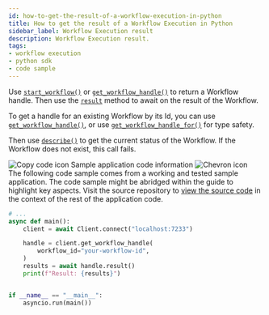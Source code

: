 ```yaml
---
id: how-to-get-the-result-of-a-workflow-execution-in-python
title: How to get the result of a Workflow Execution in Python
sidebar_label: Workflow Execution result
description: Workflow Execution result.
tags:
- workflow execution
- python sdk
- code sample
---
```


<!-- DO NOT EDIT THIS FILE DIRECTLY.
THIS FILE IS GENERATED from https://github.com/temporalio/documentation-samples-python/blob/develop-patching/your_app/get_workflow_results_dacx.py. -->

Use [`start_workflow()`](https://python.temporal.io/temporalio.client.Client.html#start_workflow) or [`get_workflow_handle()`](https://python.temporal.io/temporalio.client.Client.html#get_workflow_handle) to return a Workflow handle.
Then use the [`result`](https://python.temporal.io/temporalio.client.WorkflowHandle.html#result) method to await on the result of the Workflow.

To get a handle for an existing Workflow by its Id, you can use [`get_workflow_handle()`](https://python.temporal.io/temporalio.client.Client.html#get_workflow_handle), or use [`get_workflow_handle_for()`](https://python.temporal.io/temporalio.client.Client.html#get_workflow_handle_for) for type safety.

Then use [`describe()`](https://python.temporal.io/temporalio.client.workflowhandle#describe) to get the current status of the Workflow.
If the Workflow does not exist, this call fails.

<div class="copycode-notice-container"><div class="copycode-notice"><img data-style="copycode-icon" src="/icons/copycode.png" alt="Copy code icon" /> Sample application code information <img id="i-50349225-53dd-49e6-adf2-26d125955443" data-event="clickable-copycode-info" data-style="chevron-icon" src="/icons/chevron.png" alt="Chevron icon" /></div><div id="copycode-info-50349225-53dd-49e6-adf2-26d125955443" class="copycode-info">The following code sample comes from a working and tested sample application. The code sample might be abridged within the guide to highlight key aspects. Visit the source repository to <a href="https://github.com/temporalio/documentation-samples-python/blob/develop-patching/your_app/get_workflow_results_dacx.py">view the source code</a> in the context of the rest of the application code.</div></div>

```python
# ...
async def main():
    client = await Client.connect("localhost:7233")

    handle = client.get_workflow_handle(
        workflow_id="your-workflow-id",
    )
    results = await handle.result()
    print(f"Result: {results}")


if __name__ == "__main__":
    asyncio.run(main())
```
